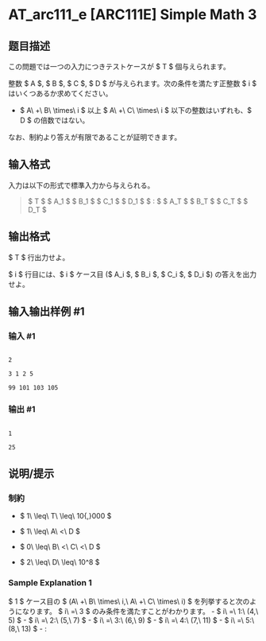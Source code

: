 # AT_arc111_e [ARC111E] Simple Math 3

## 题目描述

[problemUrl]: https://atcoder.jp/contests/arc111/tasks/arc111_e

この問題では一つの入力につきテストケースが $ T $ 個与えられます。

整数 $ A $, $ B $, $ C $, $ D $ が与えられます。次の条件を満たす正整数 $ i $ はいくつあるか求めてください。

- $ A\ +\ B\ \times\ i $ 以上 $ A\ +\ C\ \times\ i $ 以下の整数はいずれも、$ D $ の倍数ではない。

なお、制約より答えが有限であることが証明できます。

## 输入格式

入力は以下の形式で標準入力から与えられる。

> $ T $ $ A_1 $ $ B_1 $ $ C_1 $ $ D_1 $ $ : $ $ A_T $ $ B_T $ $ C_T $ $ D_T $

## 输出格式

$ T $ 行出力せよ。

$ i $ 行目には、$ i $ ケース目 ($ A_i $, $ B_i $, $ C_i $, $ D_i $) の答えを出力せよ。

## 输入输出样例 #1

### 输入 #1

```
2
3 1 2 5
99 101 103 105
```

### 输出 #1

```
1
25
```

## 说明/提示

### 制約

- $ 1\ \leq\ T\ \leq\ 10{,}000 $
- $ 1\ \leq\ A\ <\ D $
- $ 0\ \leq\ B\ <\ C\ <\ D $
- $ 2\ \leq\ D\ \leq\ 10^8 $

### Sample Explanation 1

$ 1 $ ケース目の $ (A\ +\ B\ \times\ i,\ A\ +\ C\ \times\ i) $ を列挙すると次のようになります。 $ i\ =\ 3 $ のみ条件を満たすことがわかります。 - $ i\ =\ 1:\ (4,\ 5) $ - $ i\ =\ 2:\ (5,\ 7) $ - $ i\ =\ 3:\ (6,\ 9) $ - $ i\ =\ 4:\ (7,\ 11) $ - $ i\ =\ 5:\ (8,\ 13) $ - :